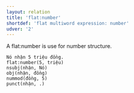 ```yaml
---
layout: relation
title: 'flat:number'
shortdef: 'flat multiword expression: number'
udver: '2'
---
```


A flat:number is use for number structure.

~~~ sdparse
Nó nhận 5 triệu đồng.
flat:number(5, triệu)
nsubj(nhận, Nó)
obj(nhận, đồng)
nummod(đồng, 5)
punct(nhận, .)
~~~

<!-- Interlanguage links updated Út 9. května 2023, 20:04:16 CEST -->
